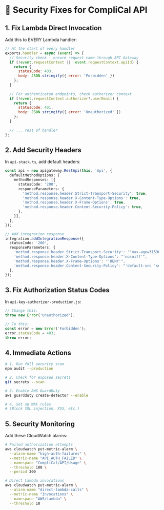 # 🔧 Security Fixes for CompliCal API

## 1. Fix Lambda Direct Invocation

Add this to EVERY Lambda handler:

```javascript
// At the start of every handler
exports.handler = async (event) => {
  // Security check - ensure request came through API Gateway
  if (!event.requestContext || !event.requestContext.apiId) {
    return {
      statusCode: 403,
      body: JSON.stringify({ error: 'Forbidden' })
    };
  }
  
  // For authenticated endpoints, check authorizer context
  if (!event.requestContext.authorizer?.userEmail) {
    return {
      statusCode: 401,
      body: JSON.stringify({ error: 'Unauthorized' })
    };
  }
  
  // ... rest of handler
};
```

## 2. Add Security Headers

In `api-stack.ts`, add default headers:

```typescript
const api = new apigateway.RestApi(this, 'Api', {
  defaultMethodOptions: {
    methodResponses: [{
      statusCode: '200',
      responseParameters: {
        'method.response.header.Strict-Transport-Security': true,
        'method.response.header.X-Content-Type-Options': true,
        'method.response.header.X-Frame-Options': true,
        'method.response.header.Content-Security-Policy': true,
      },
    }],
  },
});

// Add integration response
integration.addIntegrationResponse({
  statusCode: '200',
  responseParameters: {
    'method.response.header.Strict-Transport-Security': "'max-age=31536000; includeSubDomains'",
    'method.response.header.X-Content-Type-Options': "'nosniff'",
    'method.response.header.X-Frame-Options': "'DENY'",
    'method.response.header.Content-Security-Policy': "'default-src 'self''",
  },
});
```

## 3. Fix Authorization Status Codes

In `api-key-authorizer-production.js`:

```javascript
// Change this:
throw new Error('Unauthorized');

// To this:
const error = new Error('Forbidden');
error.statusCode = 403;
throw error;
```

## 4. Immediate Actions

```bash
# 1. Run full security scan
npm audit --production

# 2. Check for exposed secrets
git secrets --scan

# 3. Enable AWS GuardDuty
aws guardduty create-detector --enable

# 4. Set up WAF rules
# (Block SQL injection, XSS, etc.)
```

## 5. Security Monitoring

Add these CloudWatch alarms:

```bash
# Failed authorization attempts
aws cloudwatch put-metric-alarm \
  --alarm-name "high-auth-failures" \
  --metric-name "API_AUTH_FAILED" \
  --namespace "CompliCal/API/Usage" \
  --threshold 100 \
  --period 300

# Direct Lambda invocations
aws cloudwatch put-metric-alarm \
  --alarm-name "direct-lambda-calls" \
  --metric-name "Invocations" \
  --namespace "AWS/Lambda" \
  --threshold 10
```